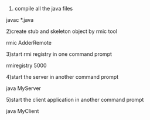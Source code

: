 1) compile all the java files  
  
javac *.java  
  
2)create stub and skeleton object by rmic tool  
  
rmic AdderRemote  
  
3)start rmi registry in one command prompt  
  
rmiregistry 5000  
  
4)start the server in another command prompt  
  
java MyServer  
  
5)start the client application in another command prompt  
  
java MyClient
